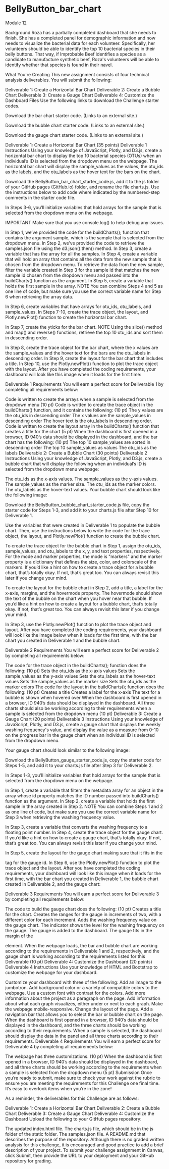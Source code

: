 # BellyButton_bar_chart

Module 12

Background
Roza has a partially completed dashboard that she needs to finish. She has a completed panel for demographic information and now needs to visualize the bacterial data for each volunteer. Specifically, her volunteers should be able to identify the top 10 bacterial species in their belly buttons. That way, if Improbable Beef identifies a species as a candidate to manufacture synthetic beef, Roza's volunteers will be able to identify whether that species is found in their navel.

What You're Creating
This new assignment consists of four technical analysis deliverables. You will submit the following:

Deliverable 1: Create a Horizontal Bar Chart
Deliverable 2: Create a Bubble Chart
Deliverable 3: Create a Gauge Chart
Deliverable 4: Customize the Dashboard
Files
Use the following links to download the Challenge starter codes.

Download the bar chart starter code. (Links to an external site.)

Download the bubble chart starter code. (Links to an external site.)

Download the gauge chart starter code. (Links to an external site.)

Deliverable 1: Create a Horizontal Bar Chart (35 points)
Deliverable 1 Instructions
Using your knowledge of JavaScript, Plotly, and D3.js, create a horizontal bar chart to display the top 10 bacterial species (OTUs) when an individual’s ID is selected from the dropdown menu on the webpage. The horizontal bar chart will display the sample_values as the values, the otu_ids as the labels, and the otu_labels as the hover text for the bars on the chart.

Download the BellyButton_bar_chart_starter_code.js, add it to the js folder of your GitHub pages (GitHub.io) folder, and rename the file charts.js. Use the instructions below to add code where indicated by the numbered-step comments in the starter code file.

In Steps 3-6, you’ll initialize variables that hold arrays for the sample that is selected from the dropdown menu on the webpage.

IMPORTANT
Make sure that you use console.log() to help debug any issues.

In Step 1, we’ve provided the code for the buildCharts(); function that contains the argument sample, which is the sample that is selected from the dropdown menu.
In Step 2, we’ve provided the code to retrieve the samples.json file using the d3.json().then() method.
In Step 3, create a variable that has the array for all the samples.
In Step 4, create a variable that will hold an array that contains all the data from the new sample that is chosen from the dropdown menu. To retrieve the data from the new sample, filter the variable created in Step 3 for the sample id that matches the new sample id chosen from the dropdown menu and passed into the buildCharts() function as the argument.
In Step 5, create a variable that holds the first sample in the array.
NOTE
You can combine Steps 4 and 5 as one line of code, but make sure you use the correct variable name for Step 6 when retrieving the array data.

In Step 6, create variables that have arrays for otu_ids, otu_labels, and sample_values.
In Steps 7-10, create the trace object, the layout, and Plotly.newPlot() function to create the horizontal bar chart.

In Step 7, create the yticks for the bar chart.
NOTE
Using the slice() method and map() and reverse() functions, retrieve the top 10 otu_ids and sort them in descending order.

In Step 8, create the trace object for the bar chart, where the x values are the sample_values and the hover text for the bars are the otu_labels in descending order.
In Step 9, create the layout for the bar chart that includes a title.
In Step 10, use the Plotly.newPlot() function to plot the trace object with the layout.
After you have completed the coding requirements, your dashboard will look like this image when it loads for the first time:

Deliverable 1 Requirements
You will earn a perfect score for Deliverable 1 by completing all requirements below:

Code is written to create the arrays when a sample is selected from the dropdown menu (10 pt)
Code is written to create the trace object in the buildCharts() function, and it contains the following: (10 pt)
The y values are the otu_ids in descending order
The x values are the sample_values in descending order
The hover text is the otu_labels in descending order.
Code is written to create the layout array in the buildCharts() function that creates a title for the chart (5 pt)
When the dashboard is first opened in a browser, ID 940’s data should be displayed in the dashboard, and the bar chart has the following: (10 pt)
The top 10 sample_values are sorted in descending order
The top 10 sample_values as values
The otu_ids as the labels
Deliverable 2: Create a Bubble Chart (30 points)
Deliverable 2 Instructions
Using your knowledge of JavaScript, Plotly, and D3.js, create a bubble chart that will display the following when an individual’s ID is selected from the dropdown menu webpage:

The otu_ids as the x-axis values.
The sample_values as the y-axis values.
The sample_values as the marker size.
The otu_ids as the marker colors.
The otu_labels as the hover-text values.
Your bubble chart should look like the following image:

Download the BellyButton_bubble_chart_starter_code.js file, copy the starter code for Steps 1-3, and add it to your charts.js file after Step 10 for Deliverable 1.

Use the variables that were created in Deliverable 1 to populate the bubble chart. Then, use the instructions below to write the code for the trace object, the layout, and Plotly.newPlot() function to create the bubble chart.

To create the trace object for the bubble chart in Step 1, assign the otu_ids, sample_values, and otu_labels to the x, y, and text properties, respectively. For the mode and marker properties, the mode is "markers" and the marker property is a dictionary that defines the size, color, and colorscale of the markers.
If you’d like a hint on how to create a trace object for a bubble chart, that’s totally okay. If not, that’s great too. You can always revisit this later if you change your mind.

To create the layout for the bubble chart in Step 2, add a title, a label for the x-axis, margins, and the hovermode property. The hovermode should show the text of the bubble on the chart when you hover near that bubble.
If you’d like a hint on how to create a layout for a bubble chart, that’s totally okay. If not, that’s great too. You can always revisit this later if you change your mind.

In Step 3, use the Plotly.newPlot() function to plot the trace object and layout.
After you have completed the coding requirements, your dashboard will look like the image below when it loads for the first time, with the bar chart you created in Deliverable 1 and the bubble chart.


Deliverable 2 Requirements
You will earn a perfect score for Deliverable 2 by completing all requirements below:

The code for the trace object in the buildCharts(); function does the following: (10 pt)
Sets the otu_ids as the x-axis values
Sets the sample_values as the y-axis values
Sets the otu_labels as the hover-text values
Sets the sample_values as the marker size
Sets the otu_ids as the marker colors
The code for the layout in the buildCharts(); function does the following: (10 pt)
Creates a title
Creates a label for the x-axis
The text for a bubble is shown when hovered over
When the dashboard is first opened in a browser, ID 940’s data should be displayed in the dashboard. All three charts should also be working according to their requirements when a sample is selected from the dropdown menu (10 pt)
Deliverable 3: Create a Gauge Chart (20 points)
Deliverable 3 Instructions
Using your knowledge of JavaScript, Plotly, and D3.js, create a gauge chart that displays the weekly washing frequency's value, and display the value as a measure from 0-10 on the progress bar in the gauge chart when an individual ID is selected from the dropdown menu.

Your gauge chart should look similar to the following image:

Download the BellyButton_gauge_starter_code.js, copy the starter code for Steps 1-5, and add it to your charts.js file after Step 3 for Deliverable 2.

In Steps 1-3, you’ll initialize variables that hold arrays for the sample that is selected from the dropdown menu on the webpage.

In Step 1, create a variable that filters the metadata array for an object in the array whose id property matches the ID number passed into buildCharts() function as the argument.
In Step 2, create a variable that holds the first sample in the array created in Step 2.
NOTE
You can combine Steps 1 and 2 as one line of code, but make sure you use the correct variable name for Step 3 when retrieving the washing frequency value.

In Step 3, create a variable that converts the washing frequency to a floating point number.
In Step 4, create the trace object for the gauge chart.
If you’d like a hint on how to create a gauge chart, that’s totally okay. If not, that’s great too. You can always revisit this later if you change your mind.

In Step 5, create the layout for the gauge chart making sure that it fits in the <div></div> tag for the gauge id.
In Step 6, use the Plotly.newPlot() function to plot the trace object and the layout.
After you have completed the coding requirements, your dashboard will look like this image when it loads for the first time, with the bar chart you created in Deliverable 1, the bubble chart created in Deliverable 2, and the gauge chart:

Deliverable 3 Requirements
You will earn a perfect score for Deliverable 3 by completing all requirements below:

The code to build the gauge chart does the following: (10 pt)
Creates a title for the chart.
Creates the ranges for the gauge in increments of two, with a different color for each increment.
Adds the washing frequency value on the gauge chart.
The indicator shows the level for the washing frequency on the gauge.
The gauge is added to the dashboard.
The gauge fits in the margin of the <div> element.
When the webpage loads, the bar and bubble chart are working according to the requirements in Deliverable 1 and 2, respectively, and the gauge chart is working according to the requirements listed for this Deliverable (10 pt)
Deliverable 4: Customize the Dashboard (20 points)
Deliverable 4 Instructions
Use your knowledge of HTML and Bootstrap to customize the webpage for your dashboard.

Customize your dashboard with three of the following:
Add an image to the jumbotron.
Add background color or a variety of compatible colors to the webpage.
Use a custom font with contrast for the colors.
Add more information about the project as a paragraph on the page.
Add information about what each graph visualizes, either under or next to each graph.
Make the webpage mobile-responsive.
Change the layout of the page.
Add a navigation bar that allows you to select the bar or bubble chart on the page.
When the dashboard is first opened in a browser, ID 940’s data should be displayed in the dashboard, and the three charts should be working according to their requirements.
When a sample is selected, the dashboard should display the data in the panel and all three charts according to their requirements.
Deliverable 4 Requirements
You will earn a perfect score for Deliverable 4 by completing all requirements below:

The webpage has three customizations. (10 pt)
When the dashboard is first opened in a browser, ID 940’s data should be displayed in the dashboard, and all three charts should be working according to the requirements when a sample is selected from the dropdown menu (5 pt)
Submission
Once you’re ready to submit, make sure to check your work against the rubric to ensure you are meeting the requirements for this Challenge one final time. It’s easy to overlook items when you’re in the zone!

As a reminder, the deliverables for this Challenge are as follows:

Deliverable 1: Create a Horizontal Bar Chart
Deliverable 2: Create a Bubble Chart
Deliverable 3: Create a Gauge Chart
Deliverable 4: Customize the Dashboard
Upload the following to your GitHub pages repository:

The updated index.html file.
The charts.js file, which should be in the js folder of the static folder.
The samples.json file.
A README.md that describes the purpose of the repository. Although there is no graded written analysis for this challenge, it is encouraged and good practice to add a brief description of your project.
To submit your challenge assignment in Canvas, click Submit, then provide the URL to your deployment and your GitHub repository for grading.

